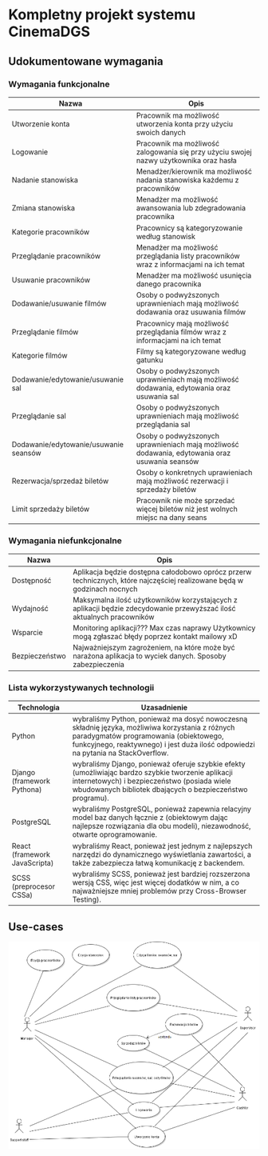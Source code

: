 # Kompletny projekt systemu CinemaDGS

## Udokumentowane wymagania
### Wymagania funkcjonalne
|               Nazwa                 |               Opis                |
|-------------------------------------|-----------------------------------|
|Utworzenie konta                     |Pracownik ma możliwość utworzenia konta przy użyciu swoich danych
|Logowanie                            |Pracownik ma możliwość zalogowania się przy użyciu swojej nazwy użytkownika oraz hasła
|Nadanie stanowiska                   |Menadżer/kierownik ma możliwość nadania stanowiska każdemu z pracowników
|Zmiana stanowiska                    |Menadżer ma możliwość awansowania lub zdegradowania pracownika
|Kategorie pracowników                |Pracownicy są kategoryzowanie według stanowisk 
|Przeglądanie pracowników             |Menadżer ma możliwość przeglądania listy pracowników wraz z informacjami na ich temat
|Usuwanie pracowników                 |Menadżer ma możliwość usunięcia danego pracownika
|Dodawanie/usuwanie filmów            |Osoby o podwyższonych uprawnieniach mają możliwość dodawania oraz usuwania filmów
|Przeglądanie filmów                  |Pracownicy mają możliwość przeglądania filmów wraz z informacjami na ich temat
|Kategorie filmów                     |Filmy są kategoryzowane według gatunku
|Dodawanie/edytowanie/usuwanie sal    |Osoby o podwyższonych uprawnieniach mają możliwość dodawania, edytowania oraz usuwania sal
|Przeglądanie sal                     |Osoby o podwyższonych uprawnieniach mają możliwość przeglądania sal
|Dodawanie/edytowanie/usuwanie seansów|Osoby o podwyższonych uprawnieniach mają możliwość dodawania, edytowania oraz usuwania seansów
|Rezerwacja/sprzedaż biletów          |Osoby o konkretnych uprawieniach mają możliwość rezerwacji i sprzedaży biletów
|Limit sprzedaży biletów              |Pracownik nie może sprzedać więcej biletów niż jest wolnych miejsc na dany seans
### Wymagania niefunkcjonalne
|               Nazwa                 |               Opis                |
|-------------------------------------|-----------------------------------|
|Dostępność                           |Aplikacja będzie dostępna całodobowo oprócz przerw technicznych, które najczęściej realizowane będą  w godzinach nocnych
|Wydajność                            |Maksymalna ilość użytkowników korzystających z aplikacji będzie zdecydowanie przewyższać ilość aktualnych pracowników
|Wsparcie                             |Monitoring aplikacji??? Max czas naprawy Użytkownicy mogą zgłaszać błędy poprzez kontakt mailowy xD
|Bezpieczeństwo                       |Najważniejszym zagrożeniem, na które może być narażona aplikacja to wyciek danych. Sposoby zabezpieczenia
### Lista wykorzystywanych technologii
|             Technologia             |            Uzasadnienie           |
|-------------------------------------|-----------------------------------|
|Python                               |wybraliśmy Python, ponieważ ma dosyć nowoczesną składnię języka, możliwiwa korzystania z różnych paradygmatów programowania (obiektowego, funkcyjnego, reaktywnego) i jest duża ilość odpowiedzi na pytania na StackOverflow.
|Django (framework Pythona)           |wybraliśmy Django, ponieważ oferuje szybkie efekty (umożliwiając bardzo szybkie tworzenie aplikacji internetowych) i bezpieczeństwo (posiada wiele wbudowanych bibliotek dbających o bezpieczeństwo programu).
|PostgreSQL                           |wybraliśmy PostgreSQL, ponieważ zapewnia relacyjny model baz danych łącznie z (obiektowym dając najlepsze rozwiązania dla obu modeli), niezawodność, otwarte oprogramowanie.
|React (framework JavaScripta)        |wybraliśmy React, ponieważ jest jednym z najlepszych narzędzi do dynamicznego wyświetlania zawartości, a także zabezpiecza łatwą komunikację z backendem.
|SCSS (preprocesor CSSa)              |wybraliśmy SCSS, ponieważ jest bardziej rozszerzona wersją CSS, więc jest więcej dodatków w nim, a co najważniejsze mniej problemów przy Cross-Browser Testing).
## Use-cases
![This is a alt text.](useCase.png)
